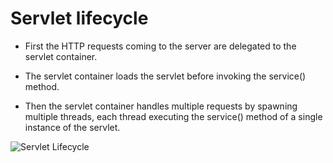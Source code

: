 # Servlet lifecycle

- First the HTTP requests coming to the server are delegated to the servlet container.

- The servlet container loads the servlet before invoking the service() method.

- Then the servlet container handles multiple requests by spawning multiple threads, each thread executing the service() method of a single instance of the servlet.

![Servlet Lifecycle](http://www.plantuml.com/plantuml/proxy?src=https://raw.githubusercontent.com/arulprasathr/wiki-documentation/master/uml/servletlifecycle.txt)
